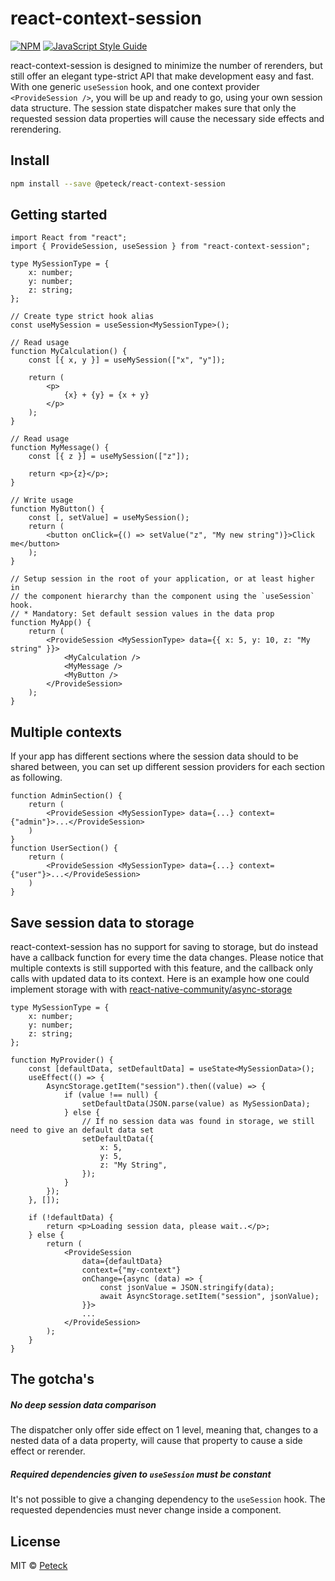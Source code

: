 # react-context-session
[![NPM](https://img.shields.io/npm/v/@peteck/react-context-session.svg)](https://www.npmjs.com/package/@peteck/react-context-session) [![JavaScript Style Guide](https://img.shields.io/badge/code_style-standard-brightgreen.svg)](https://standardjs.com)

react-context-session is designed to minimize the number of rerenders, but still offer an elegant type-strict API that make development easy and fast.
With one generic `useSession` hook, and one context provider `<ProvideSession />`, you will be up and ready to go, using your own session data structure.
The session state dispatcher makes sure that only the requested session data properties will cause the necessary side effects and rerendering.

## Install

```bash
npm install --save @peteck/react-context-session
```

## Getting started

```tsx
import React from "react";
import { ProvideSession, useSession } from "react-context-session";

type MySessionType = {
    x: number;
    y: number;
    z: string;
};

// Create type strict hook alias
const useMySession = useSession<MySessionType>();

// Read usage
function MyCalculation() {
    const [{ x, y }] = useMySession(["x", "y"]);

    return (
        <p>
            {x} + {y} = {x + y}
        </p>
    );
}

// Read usage
function MyMessage() {
    const [{ z }] = useMySession(["z"]);

    return <p>{z}</p>;
}

// Write usage
function MyButton() {
    const [, setValue] = useMySession();
    return (
        <button onClick={() => setValue("z", "My new string")}>Click me</button>
    );
}

// Setup session in the root of your application, or at least higher in
// the component hierarchy than the component using the `useSession` hook.
// * Mandatory: Set default session values in the data prop
function MyApp() {
    return (
        <ProvideSession <MySessionType> data={{ x: 5, y: 10, z: "My string" }}>
            <MyCalculation />
            <MyMessage />
            <MyButton />
        </ProvideSession>
    );
}
```

## Multiple contexts
If your app has different sections where the session data should to be shared between, you can set up different session providers
for each section as following.
```tsx
function AdminSection() {
    return (
        <ProvideSession <MySessionType> data={...} context={"admin"}>...</ProvideSession>
    )
}
function UserSection() {
    return (
        <ProvideSession <MySessionType> data={...} context={"user"}>...</ProvideSession>
    )
}
```

## Save session data to storage
react-context-session has no support for saving to storage, but do instead have a callback function for every time the data changes.
Please notice that multiple contexts is still supported with this feature, and the callback only calls with updated data to its context.
Here is an example how one could implement storage with with [react-native-community/async-storage](https://github.com/react-native-community/async-storage)
```tsx
type MySessionType = {
    x: number;
    y: number;
    z: string;
};

function MyProvider() {
    const [defaultData, setDefaultData] = useState<MySessionData>();
    useEffect(() => {
        AsyncStorage.getItem("session").then((value) => {
            if (value !== null) {
                setDefaultData(JSON.parse(value) as MySessionData);
            } else {
                // If no session data was found in storage, we still need to give an default data set
                setDefaultData({
                    x: 5,
                    y: 5,
                    z: "My String",
                });
            }
        });
    }, []);

    if (!defaultData) {
        return <p>Loading session data, please wait..</p>;
    } else {
        return (
            <ProvideSession
                data={defaultData}
                context={"my-context"}
                onChange={async (data) => {
                    const jsonValue = JSON.stringify(data);
                    await AsyncStorage.setItem("session", jsonValue);
                }}>
                ...
            </ProvideSession>
        );
    }
}
```

## The gotcha's
##### No deep session data comparison
The dispatcher only offer side effect on 1 level, meaning that, changes to a nested data of a data property, will cause that property to cause a side effect or rerender.

##### Required dependencies given to `useSession` must be constant
It's not possible to give a changing dependency to the `useSession` hook. The requested dependencies must never change inside a component.


## License

MIT © [Peteck](https://github.com/Peteck)
